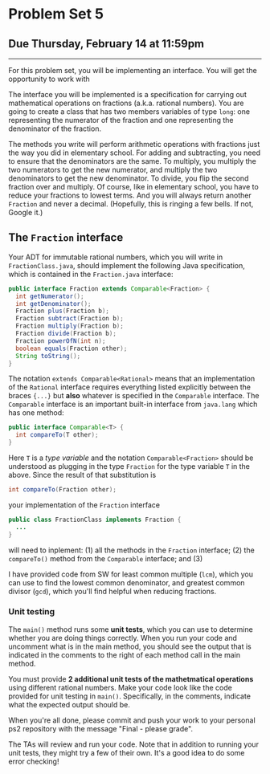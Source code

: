# Problem Set 5
## Due Thursday, February 14 at 11:59pm
---

For this problem set, you will be implementing an interface. You will get the opportunity to work with 

The interface you will be implemented is a specification for carrying out mathematical operations on fractions (a.k.a. rational numbers). You are going to create a class that has two members variables of type `long`: one representing the numerator of the fraction and one representing the denominator of the fraction. 

The methods you write will perform arithmetic operations with fractions just the way you did in elementary school. For adding and subtracting, you need to ensure that the denominators are the same. To multiply, you multiply the two numerators to get the new numerator, and multiply the two denominators to get the new denominator. To divide, you flip the second fraction over and multiply. Of course, like in elementary school, you have to reduce your fractions to lowest terms. And you will always return another `Fraction` and never a decimal. (Hopefully, this is ringing a few bells. If not, Google it.) 

## The `Fraction` interface

Your ADT for immutable rational numbers, which you will write in `FractionClass.java`, should implement the following Java specification, which is contained in the `Fraction.java` interface:

```java
public interface Fraction extends Comparable<Fraction> {
  int getNumerator();
  int getDenominator();
  Fraction plus(Fraction b);
  Fraction subtract(Fraction b);
  Fraction multiply(Fraction b);
  Fraction divide(Fraction b);
  Fraction powerOfN(int n);
  boolean equals(Fraction other);
  String toString();
}
```

The notation `extends Comparable<Rational>` means that an implementation of the `Rational` interface requires everything listed explicitly between the braces `{...}` but **also** whatever is specified in the `Comparable` interface. The `Comparable` interface is an important built-in interface from `java.lang` which has one method:

```java
public interface Comparable<T> {
  int compareTo(T other);
}
```

Here `T` is a *type variable* and the notation `Comparable<Fraction>` should be understood as plugging in the type `Fraction` for the type variable `T` in the above. Since the result of that substitution is

```java
int compareTo(Fraction other);
```

your implementation of the `Fraction` interface

```java
public class FractionClass implements Fraction {
  ...
}
```

will need to inplement: (1) all the methods in the `Fraction` interface; (2) the `compareTo()` method from the `Comparable` interface; and (3) 

I have provided code from SW for least common multiple (`lcm`), which you can use to find the lowest common denominator, and greatest common divisor (`gcd`), which you'll find helpful when reducing fractions.

### Unit testing

The `main()` method runs some **unit tests**, which you can use to determine whether you are doing things correctly. When you run your code and uncomment what is in the main method, you should see the output that is indicated in the comments to the right of each method call in the main method.

You must provide **2 additional unit tests of the mathetmatical operations** using different rational numbers. Make your code look like the code provided for unit testing in `main()`. Specifically, in the comments, indicate what the expected output should be.

When you're all done, please commit and push your work to your personal ps2 repository with the message "Final - please grade".

The TAs will review and run your code. Note that in addition to running your unit tests, they might try a few of their own. It's a good idea to do some error checking!
